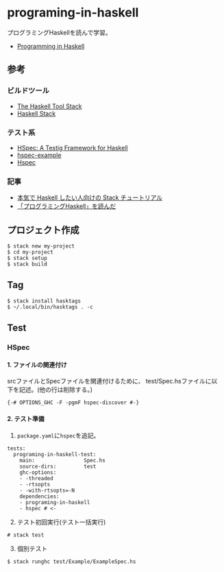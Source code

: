 # programing-in-haskell
プログラミングHaskellを読んで学習。
* [Programming in Haskell](http://www.cs.nott.ac.uk/~pszgmh/pih.html)

## 参考
### ビルドツール
* [The Haskell Tool Stack](https://docs.haskellstack.org/en/stable/README/)
* [Haskell Stack](https://haskell.e-bigmoon.com/stack/)
### テスト系
* [HSpec: A Testig Framework for Haskell](https://hspec.github.io/)
* [hspec-example](https://github.com/hspec/hspec-example)
* [Hspec](https://hspec.github.io/)
### 記事
* [本気で Haskell したい人向けの Stack チュートリアル](https://qiita.com/waddlaw/items/49874f4cf9b680e4b015)
* [「プログラミングHaskell」を読んだ](https://orangain.hatenablog.com/entry/programming-in-haskell)

## プロジェクト作成
```
$ stack new my-project
$ cd my-project
$ stack setup
$ stack build
```

## Tag
```
$ stack install hasktags
$ ~/.local/bin/hasktags . -c
```

## Test
### HSpec
#### 1. ファイルの関連付け
srcファイルとSpecファイルを関連付けるために、 test/Spec.hsファイルに以下を記述。(他の行は削除する。)
```
{-# OPTIONS_GHC -F -pgmF hspec-discover #-}
```
#### 2. テスト準備
1. `package.yaml`に`hspec`を追記。 
```
tests:
  programing-in-haskell-test:
    main:                Spec.hs
    source-dirs:         test
    ghc-options:
    - -threaded
    - -rtsopts
    - -with-rtsopts=-N
    dependencies:
    - programing-in-haskell
    - hspec # <-
```
2. テスト初回実行(テスト一括実行)
```
# stack test
```
3. 個別テスト
```
$ stack runghc test/Example/ExampleSpec.hs
```

